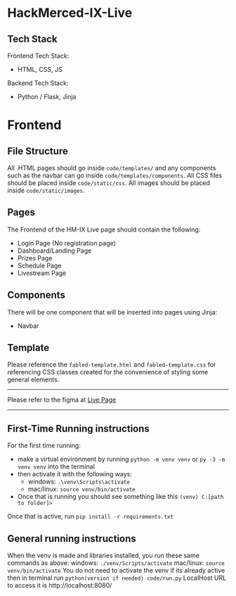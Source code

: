 # HackMerced-IX-Live
## Tech Stack
Frontend Tech Stack:
- HTML, CSS, JS

Backend Tech Stack:
- Python / Flask, Jinja
# Frontend
## File Structure
All .HTML pages should go inside `code/templates/` and any components such as the navbar can go inside `code/templates/components`. 
All CSS files should be placed inside `code/static/css`.
All images should be placed inside `code/static/images`.
## Pages
The Frontend of the HM-IX Live page should contain the following:
- Login Page (No registration page)
- Dashboard/Landing Page
- Prizes Page
- Schedule Page
- Livestream Page
## Components
There will be one component that will be inserted into pages using Jinja:
- Navbar
## Template

Please reference the `fabled-template.html` and `fabled-template.css` for referencing CSS classes created for the convenience of styling some general elements.

---

Please refer to the figma at [Live Page](https://www.figma.com/file/BL2BJZ0EzKiqzcg5Edo2v7/HackMerced-Live-Page?type=design&mode=design&t=IsQik3AzlhBLkRTd-1)

---
## First-Time Running instructions

For the first time running: 
- make a virtual environment by running `python -m venv venv` or `py -3 -m venv venv` into the terminal
- then activate it with the following ways:
  - windows: `.\venv\Scripts\activate`
  - mac/linux: `source venv/bin/activate`
- Once that is running you should see something like this 
`(venv) C:[path to folder]>`

Once that is active, run `pip install -r requirements.txt`
 
## General running instructions
When the venv is made and libraries installed, you run these same commands as above:
windows: `./venv/Scripts/activate`
mac/linux: `source venv/bin/activate`
You do not need to activate the venv if its already active
then in terminal run `python(version if needed) code/run.py`
LocalHost URL to access it is
http://localhost:8080/

